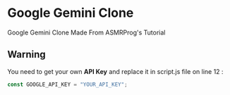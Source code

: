# Google Gemini Clone
Google Gemini Clone Made From ASMRProg's Tutorial

## Warning
You need to get your own **API Key** and replace it in script.js file on line 12 :

```javascript
const GOOGLE_API_KEY = "YOUR_API_KEY";
```

